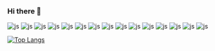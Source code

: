 ### Hi there 👋


![js](https://img.shields.io/badge/Python-3776AB?style=for-the-badge&logo=python&logoColor=white)
![js](https://img.shields.io/badge/JavaScript-F7DF1E?style=for-the-badge&logo=JavaScript&logoColor=white)
![js](https://img.shields.io/badge/HTML-239120?style=for-the-badge&logo=html5&logoColor=white)
![js](https://img.shields.io/badge/CSS-239120?&style=for-the-badge&logo=css3&logoColor=white)
![js](https://img.shields.io/badge/Java-ED8B00?style=for-the-badge&logo=openjdk&logoColor=white)
![js](https://img.shields.io/badge/jQuery-0769AD?style=for-the-badge&logo=jquery&logoColor=white)
![js](https://img.shields.io/badge/Django-092E20?style=for-the-badge&logo=django&logoColor=white)
![js](https://img.shields.io/badge/PostgreSQL-316192?style=for-the-badge&logo=postgresql&logoColor=white)
![js](https://img.shields.io/badge/TensorFlow-FF6F00?style=for-the-badge&logo=tensorflow&logoColor=white)
![js](https://img.shields.io/badge/Oracle-F80000?style=for-the-badge&logo=oracle&logoColor=black)
![js](https://img.shields.io/badge/Adobe%20after%20affects-CF96FD?style=for-the-badge&logo=Adobe%20after%20effects&logoColor=393665)
![js](https://img.shields.io/badge/Adobe%20Illustrator-FF9A00?style=for-the-badge&logo=adobe%20illustrator&logoColor=white)
![js](https://img.shields.io/badge/Adobe%20Photoshop-31A8FF?logo=adobephotoshop&logoColor=fff&style=for-the-badge)
![js](https://img.shields.io/badge/Adobe%20Premiere%20Pro-9999FF?style=for-the-badge&logo=Adobe%20Premiere%20Pro&logoColor=white)
![js](https://img.shields.io/badge/Linux-FCC624?style=for-the-badge&logo=linux&logoColor=black)

[![Top Langs](https://github-readme-stats.vercel.app/api/top-langs/?username=Kook-s)](https://github.com/anuraghazra/github-readme-stats)
<!--
**Kook-s/Kook-s** is a ✨ _special_ ✨ repository because its `README.md` (this file) appears on your GitHub profile.

Here are some ideas to get you started:

- 🔭 I’m currently working on ...
- 🌱 I’m currently learning ...
- 👯 I’m looking to collaborate on ...
- 🤔 I’m looking for help with ...
- 💬 Ask me about ...
- 📫 How to reach me: ...
- 😄 Pronouns: ...
- ⚡ Fun fact: ...
-->

